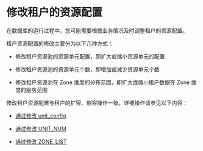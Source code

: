 # 修改租户的资源配置

在数据库的运行过程中，您可能需要根据业务情况及时调整租户的资源配置。

租户资源配置的修改主要分为以下几种方式：

* 修改租户资源池的资源单元配置，即扩大或缩小资源单元的配置

* 修改租户资源池的资源单元个数，即增加或减少资源单元个数

* 修改租户资源池在 Zone 维度的分布范围，即扩大或缩小租户数据在 Zone 维度的服务范围

修改租户资源配置与租户的扩容、缩容操作一致，详细操作请参见以下内容：

* [通过修改 unit_config](../../11.operation-and-maintenance-management/2.scale-out-and-scale-in/3.administrator-guide-scale-out-and-scale-in-of-tenant-resources/1.scale-out-and-scale-in-by-modifying-unit_config.md)

* [通过修改 UNIT_NUM](../../11.operation-and-maintenance-management/2.scale-out-and-scale-in/3.administrator-guide-scale-out-and-scale-in-of-tenant-resources/2.scale-out-and-scale-in-by-modifying-unit_num.md)

* [通过修改 ZONE_LIST](../../11.operation-and-maintenance-management/2.scale-out-and-scale-in/3.administrator-guide-scale-out-and-scale-in-of-tenant-resources/3.scale-out-and-scale-in-by-modifying-zone_list.md)
